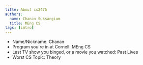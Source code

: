 ```yaml
---
title: About cs2475
authors:
  name: Chanan Suksangium
  title: MEng CS
tags: [intro]
---
```


- Name/Nickname: Chanan
- Program you're in at Cornell: MEng CS
- Last TV show you binged, or a movie you watched: Past Lives
- Worst CS Topic: Theory

